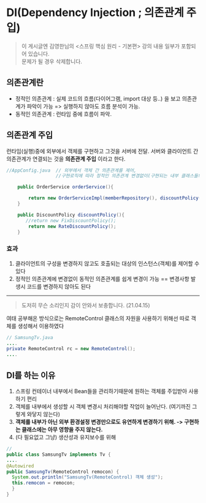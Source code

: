 # DI(Dependency Injection ; 의존관계 주입)

> 이 게시글엔 김영한님의 <스프링 핵심 원리 - 기본편>  강의 내용 일부가 포함되어 있습니다.<br />
> 문제가 될 경우 삭제합니다. 


## 의존관계란
- 정적인 의존관계 : 실제 코드의 흐름(다이어그램, import 대상 등..) 을 보고 의존관계가 파악이 가능 => 실행하지 않아도 흐름 분석이 가능.
- 동적인 의존관계 : 런타임 중에 흐름이 파악. 


## 의존관계 주입
런타임(실행)중에 외부에서 객체를 구현하고 그것을 서버에 전달. 서버와 클라이언트 간 의존관계가 연결되는 것을 **의존관계 주입** 이라고 한다.
```java
//AppConfig.java  // 외부에서 객체 간 의존관계를 제어, 
                  //구현로직에 따라 정적인 의존관계 변경없이(구현되는 내부 클래스들의 코드를 건들지 않고) 제어한다.

    public OrderService orderService(){

        return new OrderServiceImpl(memberRepository(), discountPolicy());
    }

    public DiscountPolicy discountPolicy(){
       //return new FixDiscountPolicy();
        return new RateDiscountPolicy();    
    }
```
### 효과
1. 클라이언트의 구성을 변경하지 않고도 호출되는 대상의 인스턴스(객체)를 제어할 수 있다
2. 정적인 의존관계에 변경없이 동적인 의존관계를 쉽게 변경이 가능 == 변경사항 발생시 코드를 변경하지 않아도 된다

<hr />

> 도저히 무슨 소리인지 감이 안와서 보충합니다. (21.04.15)

여태 공부해온 방식으로는 RemoteControl 클래스의 자원을 사용하기 위해선 따로 객체를 생성해서 이용하였다
``` java
// SamsungTv.java
....
private RemoteControl rc = new RemoteControl();
....
```

## DI를 하는 이유
 1. 스프링 컨테이너 내부에서 Bean들을 관리하기때문에 원하는 객체를 주입받아 사용하기 편리
 2. 객체를 내부에서 생성할 시 객체 변경시 처리해야할 작업이 늘어난다. (여기까진 그렇게 와닿지 않는다)
 3. **객체를 내부가 아닌 외부 환경설정 변경만으로도 유연하게 변경하기 위해. -> 구현하는 클래스에는 아무 영향을 주지 않는다.** 
 4. (다 필요없고 그냥) 생산성과 유지보수를 위해

``` java
//
public class SamsungTv implements Tv {
....
@Autowired
public SamsungTv(RemoteControl remocon) {
  System.out.println("SamsungTv(RemoteControl) 객체 생성");
  this.remocon = remocon;
  }
}
```
